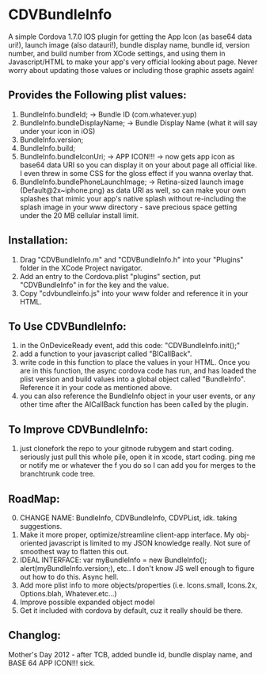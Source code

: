 CDVBundleInfo
=============

A simple Cordova 1.7.0 IOS plugin for getting the App Icon (as base64 data uri!), launch image (also datauri!), bundle display name, bundle id, version number, and build number from XCode settings, and using them in Javascript/HTML to make your app's very official looking about page.  Never worry about updating those values or including those graphic assets again!


Provides the Following plist values:
-----------------------------------
1. BundleInfo.bundleId; -> Bundle ID (com.whatever.yup)
2. BundleInfo.bundleDisplayName; -> Bundle Display Name (what it will say under your icon in iOS)
3. BundleInfo.version;
4. BundleInfo.build;
5. BundleInfo.bundleIconUri; -> APP ICON!!! -> now gets app icon as base64 data URI so you can display it on your about page all official like.  I even threw in some CSS for the gloss effect if you wanna overlay that.
6. BundleInfo.bundlePhoneLaunchImage; -> Retina-sized launch image (Default@2x~iphone.png) as data URI as well, so can make your own splashes that mimic your app's native splash without re-including the splash image in your www directory - save precious space getting under the 20 MB cellular install limit.


Installation:
------------
1. Drag "CDVBundleInfo.m" and "CDVBundleInfo.h" into your "Plugins" folder in the XCode Project navigator.
2. Add an entry to the Cordova.plist "plugins" section, put "CDVBundleInfo" in for the key and the value.
3. Copy "cdvbundleinfo.js" into your www folder and reference it in your HTML.


To Use CDVBundleInfo:
-----------------
1. in the OnDeviceReady event, add this code: "CDVBundleInfo.init();"
2. add a function to your javascript called "BICallBack". 
3. write code in this function to place the values in your HTML. Once you are in this function, the async cordova code has run, and has loaded the plist version and build values into a global object called "BundleInfo". Reference it in your code as mentioned above.
4. you can also reference the BundleInfo object in your user events, or any other time after the AICallBack function has been called by the plugin.


To Improve CDVBundleInfo:
---------------------
1. just clonefork the repo to your gitnode rubygem and start coding.  seriously just pull this whole pile, open it in xcode, start coding.  ping me or notify me or whatever the f you do so I can add you for merges to the branchtrunk code tree.


RoadMap:
-------
0. CHANGE NAME: BundleInfo, CDVBundleInfo, CDVPList, idk.  taking suggestions.
1. Make it more proper, optimize/streamline client-app interface.  My obj-oriented javascript is limited to my JSON knowledge really.  Not sure of smoothest way to flatten this out.  
2. IDEAL INTERFACE:  var myBundleInfo = new BundleInfo(); alert(myBundleInfo.version;), etc.. I don't know JS well enough to figure out how to do this.  Async hell.
3. Add more plist info to more objects/properties (i.e. Icons.small, Icons.2x, Options.blah, Whatever.etc...)
4. Improve possible expanded object model
5. Get it included with cordova by default, cuz it really should be there.


Changlog:
--------
Mother's Day 2012 - after TCB, added bundle id, bundle display name, and BASE 64 APP ICON!!! sick.


